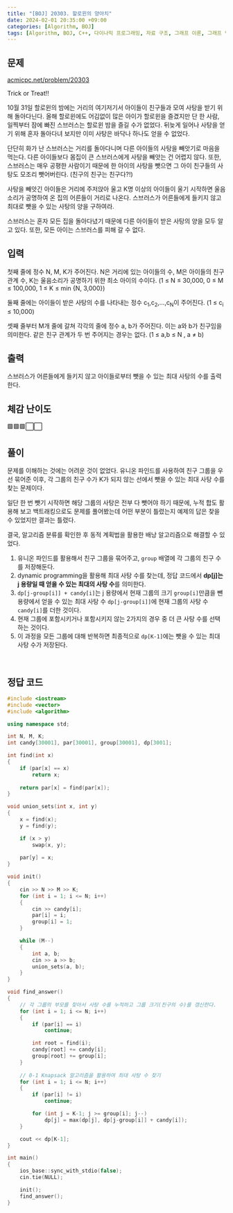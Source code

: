 ```yaml
---
title: "[BOJ] 20303. 할로윈의 양아치"
date: 2024-02-01 20:35:00 +09:00
categories: [Algorithm, BOJ]
tags: [Algorithm, BOJ, C++, 다이나믹 프로그래밍, 자료 구조, 그래프 이론, 그래프 탐색, 분리 집합, 배낭 문제, Gold 3, CLASS 5]
---
```

## **문제**
[acmicpc.net/problem/20303](https://www.acmicpc.net/problem/20303)

Trick or Treat!!

10월 31일 할로윈의 밤에는 거리의 여기저기서 아이들이 친구들과 모여 사탕을 받기 위해 돌아다닌다. 올해 할로윈에도 어김없이 많은 아이가 할로윈을 즐겼지만 단 한 사람, 일찍부터 잠에 빠진 스브러스는 할로윈 밤을 즐길 수가 없었다. 뒤늦게 일어나 사탕을 얻기 위해 혼자 돌아다녀 보지만 이미 사탕은 바닥나 하나도 얻을 수 없었다.

단단히 화가 난 스브러스는 거리를 돌아다니며 다른 아이들의 사탕을 빼앗기로 마음을 먹는다. 다른 아이들보다 몸집이 큰 스브러스에게 사탕을 빼앗는 건 어렵지 않다. 또한, 스브러스는 매우 공평한 사람이기 때문에 한 아이의 사탕을 뺏으면 그 아이 친구들의 사탕도 모조리 뺏어버린다. (친구의 친구는 친구다?!)

사탕을 빼앗긴 아이들은 거리에 주저앉아 울고 K명 이상의 아이들이 울기 시작하면 울음소리가 공명하여 온 집의 어른들이 거리로 나온다. 스브러스가 어른들에게 들키지 않고 최대로 뺏을 수 있는 사탕의 양을 구하여라.

스브러스는 혼자 모든 집을 돌아다녔기 때문에 다른 아이들이 받은 사탕의 양을 모두 알고 있다. 또한, 모든 아이는 스브러스를 피해 갈 수 없다.
<br>

## **입력**
첫째 줄에 정수 N, M, K가 주어진다. N은 거리에 있는 아이들의 수, M은 아이들의 친구 관계 수, K는 울음소리가 공명하기 위한 최소 아이의 수이다. (1 ≤ N ≤ 30,000, 0 ≤ M ≤ 100,000, 1 ≤ K ≤ min {N, 3,000})

둘째 줄에는 아이들이 받은 사탕의 수를 나타내는 정수 c<sub>1</sub>,c<sub>2</sub>,...,c<sub>N</sub>이 주어진다. (1 ≤ c<sub>i</sub> ≤ 10,000)

셋째 줄부터 M개 줄에 갈쳐 각각의 줄에 정수 a, b가 주어진다. 이는 a와 b가 친구임을 의미한다. 같은 친구 관계가 두 번 주어지는 경우는 없다. (1 ≤ a,b ≤ N , a ≠ b)
<br>

## **출력**
스브러스가 어른들에게 들키지 않고 아이들로부터 뺏을 수 있는 최대 사탕의 수를 출력한다.
<br>

## **체감 난이도**
🟩🟩🟩⬜⬜
<br>

## **풀이**
문제를 이해하는 것에는 어려운 것이 없었다. 유니온 파인드를 사용하여 친구 그룹을 우선 묶어준 이후, 각 그룹의 친구 수가 K가 되지 않는 선에서 뺏을 수 있는 최대 사탕 수를 찾는 문제이다.

일단 한 번 뺏기 시작하면 해당 그룹의 사탕은 전부 다 뺏어야 하기 때문에, 누적 합도 활용해 보고 백트래킹으로도 문제를 풀어봤는데 어떤 부분이 틀렸는지 예제의 답은 찾을 수 있었지만 결과는 틀렸다.

결국, 알고리즘 분류를 확인한 후 동적 계획법을 활용한 배낭 알고리즘으로 해결할 수 있었다.

1. 유니온 파인드를 활용해서 친구 그룹을 묶어주고, `group` 배열에 각 그룹의 친구 수를 저장해둔다.
2. dynamic programming을 활용해 최대 사탕 수를 찾는데, 정답 코드에서 **dp[j]는 j 용량일 때 얻을 수 있는 최대의 사탕 수**를 의미한다.
3. `dp[j-group[i]] + candy[i]`는 j 용량에서 현재 그룹의 크기 `group[i]`만큼을 뺀 용량에서 얻을 수 있는 최대 사탕 수 `dp[j-group[i]]`에 현재 그룹의 사탕 수 `candy[i]`를 더한 것이다.
4. 현재 그룹에 포함시키거나 포함시키지 않는 2가지의 경우 중 더 큰 사탕 수를 선택하는 것이다.
5. 이 과정을 모든 그룹에 대해 반복하면 최종적으로 `dp[K-1]`에는 뺏을 수 있는 최대 사탕 수가 저장된다.
<br>

## **정답 코드**
```c++
#include <iostream>
#include <vector>
#include <algorithm>

using namespace std;

int N, M, K;
int candy[30001], par[30001], group[30001], dp[3001];

int find(int x)
{
    if (par[x] == x)
        return x;
    
    return par[x] = find(par[x]);
}

void union_sets(int x, int y)
{
    x = find(x);
    y = find(y);

    if (x > y)
        swap(x, y);
    
    par[y] = x;
}

void init()
{
    cin >> N >> M >> K;
    for (int i = 1; i <= N; i++)
    {
        cin >> candy[i];
        par[i] = i;
        group[i] = 1;
    }

    while (M--)
    {
        int a, b;
        cin >> a >> b;
        union_sets(a, b);
    }
}

void find_answer()
{
    // 각 그룹의 부모를 찾아서 사탕 수를 누적하고 그룹 크기(친구의 수)를 갱신한다.
    for (int i = 1; i <= N; i++)
    {
        if (par[i] == i)
            continue;

        int root = find(i);
        candy[root] += candy[i];
        group[root] += group[i];
    }
    
    // 0-1 Knapsack 알고리즘을 활용하여 최대 사탕 수 찾기
    for (int i = 1; i <= N; i++)
    {
        if (par[i] != i)
            continue;

        for (int j = K-1; j >= group[i]; j--)
            dp[j] = max(dp[j], dp[j-group[i]] + candy[i]);
    }

    cout << dp[K-1];
}

int main()
{
    ios_base::sync_with_stdio(false);
    cin.tie(NULL);

    init();
    find_answer();
}
```